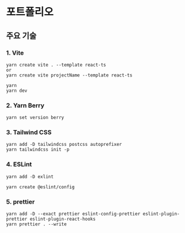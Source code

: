 # 포트폴리오

## 주요 기술

### 1. Vite

```
yarn create vite . --template react-ts
or
yarn create vite projectName --template react-ts

yarn
yarn dev
```

### 2. Yarn Berry

```
yarn set version berry
```

### 3. Tailwind CSS

```
yarn add -D tailwindcss postcss autoprefixer
yarn tailwindcss init -p
```

### 4. ESLint

```
yarn add -D exlint

yarn create @eslint/config
```

### 5. prettier

```
yarn add -D --exact prettier eslint-config-prettier eslint-plugin-prettier eslint-plugin-react-hooks
yarn prettier . --write
```
